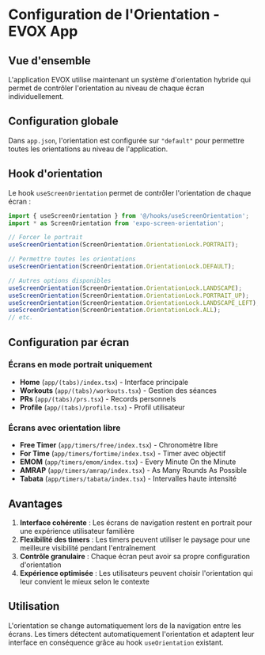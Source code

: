 # Configuration de l'Orientation - EVOX App

## Vue d'ensemble

L'application EVOX utilise maintenant un système d'orientation hybride qui permet de contrôler l'orientation au niveau de chaque écran individuellement.

## Configuration globale

Dans `app.json`, l'orientation est configurée sur `"default"` pour permettre toutes les orientations au niveau de l'application.

## Hook d'orientation

Le hook `useScreenOrientation` permet de contrôler l'orientation de chaque écran :

```typescript
import { useScreenOrientation } from '@/hooks/useScreenOrientation';
import * as ScreenOrientation from 'expo-screen-orientation';

// Forcer le portrait
useScreenOrientation(ScreenOrientation.OrientationLock.PORTRAIT);

// Permettre toutes les orientations
useScreenOrientation(ScreenOrientation.OrientationLock.DEFAULT);

// Autres options disponibles
useScreenOrientation(ScreenOrientation.OrientationLock.LANDSCAPE);
useScreenOrientation(ScreenOrientation.OrientationLock.PORTRAIT_UP);
useScreenOrientation(ScreenOrientation.OrientationLock.LANDSCAPE_LEFT);
useScreenOrientation(ScreenOrientation.OrientationLock.ALL);
// etc.
```

## Configuration par écran

### Écrans en mode portrait uniquement
- **Home** (`app/(tabs)/index.tsx`) - Interface principale
- **Workouts** (`app/(tabs)/workouts.tsx`) - Gestion des séances
- **PRs** (`app/(tabs)/prs.tsx`) - Records personnels
- **Profile** (`app/(tabs)/profile.tsx`) - Profil utilisateur

### Écrans avec orientation libre
- **Free Timer** (`app/timers/free/index.tsx`) - Chronomètre libre
- **For Time** (`app/timers/fortime/index.tsx`) - Timer avec objectif
- **EMOM** (`app/timers/emom/index.tsx`) - Every Minute On the Minute
- **AMRAP** (`app/timers/amrap/index.tsx`) - As Many Rounds As Possible
- **Tabata** (`app/timers/tabata/index.tsx`) - Intervalles haute intensité

## Avantages

1. **Interface cohérente** : Les écrans de navigation restent en portrait pour une expérience utilisateur familière
2. **Flexibilité des timers** : Les timers peuvent utiliser le paysage pour une meilleure visibilité pendant l'entraînement
3. **Contrôle granulaire** : Chaque écran peut avoir sa propre configuration d'orientation
4. **Expérience optimisée** : Les utilisateurs peuvent choisir l'orientation qui leur convient le mieux selon le contexte

## Utilisation

L'orientation se change automatiquement lors de la navigation entre les écrans. Les timers détectent automatiquement l'orientation et adaptent leur interface en conséquence grâce au hook `useOrientation` existant.
